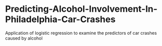 # Predicting-Alcohol-Involvement-In-Philadelphia-Car-Crashes
Application of logistic regression to examine the predictors of car crashes caused by alcohol
